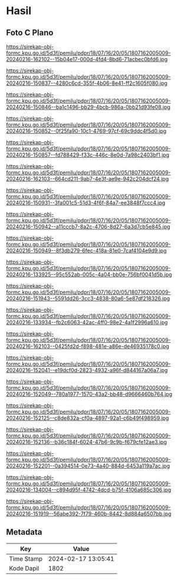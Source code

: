 # Hasil

## Foto C Plano

https://sirekap-obj-formc.kpu.go.id/5d3f/pemilu/pdpr/18/07/16/20/05/1807162005009-20240216-162102--15b04e17-000d-4fd4-8bd6-71acbec0bfd6.jpg

https://sirekap-obj-formc.kpu.go.id/5d3f/pemilu/pdpr/18/07/16/20/05/1807162005009-20240216-150837--4280c6cd-355f-4b06-8e41-ff2c1605f080.jpg

https://sirekap-obj-formc.kpu.go.id/5d3f/pemilu/pdpr/18/07/16/20/05/1807162005009-20240216-150846--ba1c1496-bb29-4bcb-986a-0bb21d93fe08.jpg

https://sirekap-obj-formc.kpu.go.id/5d3f/pemilu/pdpr/18/07/16/20/05/1807162005009-20240216-150852--0f25fa90-10c1-4769-97cf-69c9ddc4f5d0.jpg

https://sirekap-obj-formc.kpu.go.id/5d3f/pemilu/pdpr/18/07/16/20/05/1807162005009-20240216-150857--fd788429-f33c-446c-8e0d-7a98c2403bf1.jpg

https://sirekap-obj-formc.kpu.go.id/5d3f/pemilu/pdpr/18/07/16/20/05/1807162005009-20240216-162103--664cd211-9ab7-4e3f-ae9e-942c204dcf24.jpg

https://sirekap-obj-formc.kpu.go.id/5d3f/pemilu/pdpr/18/07/16/20/05/1807162005009-20240216-150931--3fa001c5-51d3-4f6f-84a7-ee3848f7ccc4.jpg

https://sirekap-obj-formc.kpu.go.id/5d3f/pemilu/pdpr/18/07/16/20/05/1807162005009-20240216-150942--a11cccb7-8a2c-4706-8d27-6a3d7cb5e845.jpg

https://sirekap-obj-formc.kpu.go.id/5d3f/pemilu/pdpr/18/07/16/20/05/1807162005009-20240216-150949--8f3db279-6fec-418a-81e0-7caf4104e9d9.jpg

https://sirekap-obj-formc.kpu.go.id/5d3f/pemilu/pdpr/18/07/16/20/05/1807162005009-20240216-133925--95c552ab-005c-4a04-bb0e-756bf0041d5b.jpg

https://sirekap-obj-formc.kpu.go.id/5d3f/pemilu/pdpr/18/07/16/20/05/1807162005009-20240216-151943--5591dd26-3cc3-4838-80a6-5e87df218326.jpg

https://sirekap-obj-formc.kpu.go.id/5d3f/pemilu/pdpr/18/07/16/20/05/1807162005009-20240216-133934--fb2c6063-42ac-4ff0-98e2-4a1f2996a610.jpg

https://sirekap-obj-formc.kpu.go.id/5d3f/pemilu/pdpr/18/07/16/20/05/1807162005009-20240216-162103--0425fd2d-f898-481e-a86e-de46935178c0.jpg

https://sirekap-obj-formc.kpu.go.id/5d3f/pemilu/pdpr/18/07/16/20/05/1807162005009-20240216-152041--e19dcf0d-2823-4932-a96f-d844167a06a7.jpg

https://sirekap-obj-formc.kpu.go.id/5d3f/pemilu/pdpr/18/07/16/20/05/1807162005009-20240216-152049--780a1977-1570-43a2-bb48-d9666460b764.jpg

https://sirekap-obj-formc.kpu.go.id/5d3f/pemilu/pdpr/18/07/16/20/05/1807162005009-20240216-152125--c8de832a-cf0a-4897-92a1-c6b49f498959.jpg

https://sirekap-obj-formc.kpu.go.id/5d3f/pemilu/pdpr/18/07/16/20/05/1807162005009-20240216-152136--b36c184f-6024-47b6-9c9b-f679cfe12ae3.jpg

https://sirekap-obj-formc.kpu.go.id/5d3f/pemilu/pdpr/18/07/16/20/05/1807162005009-20240216-152201--0a394514-0e73-4a40-884d-6453a119a7ac.jpg

https://sirekap-obj-formc.kpu.go.id/5d3f/pemilu/pdpr/18/07/16/20/05/1807162005009-20240216-134004--c894d95f-4742-4dcd-b75f-4106a685c306.jpg

https://sirekap-obj-formc.kpu.go.id/5d3f/pemilu/pdpr/18/07/16/20/05/1807162005009-20240216-151919--56abe392-7f79-460b-8442-8d884a6507bb.jpg


## Metadata

| Key        | Value               |
| ---------- | ------------------- |
| Time Stamp | 2024-02-17 13:05:41 |
| Kode Dapil | 1802                |



